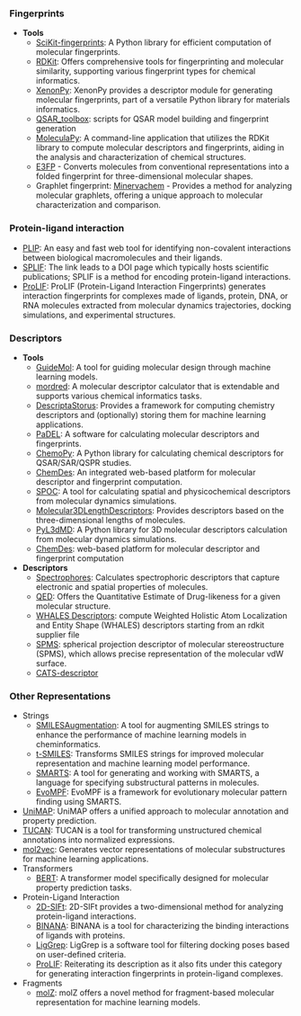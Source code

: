 ### Fingerprints

- **Tools**
    - [SciKit-fingerprints](https://github.com/Arch4ngel21/scikit-fingerprints): A Python library for efficient computation of molecular fingerprints.
    - [RDKit](https://www.rdkit.org/docs/GettingStartedInPython.html#fingerprinting-and-molecular-similarity): Offers comprehensive tools for fingerprinting and molecular similarity, supporting various fingerprint types for chemical informatics.
    - [XenonPy](https://github.com/yoshida-lab/XenonPy/blob/master/xenonpy/descriptor/fingerprint.py): XenonPy provides a descriptor module for generating molecular fingerprints, part of a versatile Python library for materials informatics.
    - [QSAR_toolbox](https://github.com/iwatobipen/QSAR_TOOLBOX): scripts for QSAR model building and fingerprint generation
    - [MoleculaPy](https://github.com/kamilpytlak/MoleculaPy): A command-line application that utilizes the RDKit library to compute molecular descriptors and fingerprints, aiding in the analysis and characterization of chemical structures.
    -  [E3FP](https://github.com/keiserlab/e3fp) - Converts molecules from conventional representations into a folded fingerprint for three-dimensional molecular shapes.
	- Graphlet fingerprint: [Minervachem](https://github.com/lanl/minervachem) - Provides a method for analyzing molecular graphlets, offering a unique approach to molecular characterization and comparison.

### Protein-ligand interaction

- [PLIP](https://plip-tool.biotec.tu-dresden.de/plip-web/plip/index): An easy and fast web tool for identifying non-covalent interactions between biological macromolecules and their ligands.
- [SPLIF](https://doi.org/10.1021/ci500319f): The link leads to a DOI page which typically hosts scientific publications; SPLIF is a method for encoding protein-ligand interactions.
- [ProLIF](https://github.com/chemosim-lab/ProLIF): ProLIF (Protein-Ligand Interaction Fingerprints) generates interaction fingerprints for complexes made of ligands, protein, DNA, or RNA molecules extracted from molecular dynamics trajectories, docking simulations, and experimental structures.
### Descriptors

- **Tools**
    - [GuideMol](https://github.com/jairesdesousa/guidemol): A tool for guiding molecular design through machine learning models.
    - [mordred](https://github.com/mordred-descriptor/mordred): A molecular descriptor calculator that is extendable and supports various chemical informatics tasks.
    - [DescriptaStorus](https://github.com/bp-kelley/descriptastorus): Provides a framework for computing chemistry descriptors and (optionally) storing them for machine learning applications.
    - [PaDEL](http://yapcwsoft.com/dd/padeldescriptor/): A software for calculating molecular descriptors and fingerprints.
    - [ChemoPy](https://github.com/ifyoungnet/Chemopy?tab=readme-ov-file): A Python library for calculating chemical descriptors for QSAR/SAR/QSPR studies.
    - [ChemDes](http://www.scbdd.com/chemdes/): An integrated web-based platform for molecular descriptor and fingerprint computation.
    - [SPOC](https://github.com/WhitestoneYang/spoc): A tool for calculating spatial and physicochemical descriptors from molecular dynamics simulations.
    - [Molecular3DLengthDescriptors](https://github.com/ThomasJewson/Molecular3DLengthDescriptors): Provides descriptors based on the three-dimensional lengths of molecules.
    - [PyL3dMD](https://github.com/panwarp/PyL3dMD): A Python library for 3D molecular descriptors calculation from molecular dynamics simulations.
    - [ChemDes](https://github.com/ifyoungnet/ChemDes): web-based platform for molecular descriptor and fingerprint computation
- **Descriptors**
    - [Spectrophores](https://github.com/silicos-it/spectrophore): Calculates spectrophoric descriptors that capture electronic and spatial properties of molecules.
    - [QED](https://github.com/silicos-it/qed): Offers the Quantitative Estimate of Drug-likeness for a given molecular structure.
    - [WHALES Descriptors](https://github.com/grisoniFr/whales_descriptors): compute Weighted Holistic Atom Localization and Entity Shape (WHALES) descriptors starting from an rdkit supplier file
    - [SPMS](https://github.com/licheng-xu-echo/SPMS): spherical projection descriptor of molecular stereostructure (SPMS), which allows precise representation of the molecular vdW surface.
    - [CATS-descriptor](https://github.com/alexarnimueller/cats-descriptor)

### Other Representations

- Strings
    - [SMILESAugmentation](https://github.com/jcorreia11/SMILESAugmentation): A tool for augmenting SMILES strings to enhance the performance of machine learning models in cheminformatics.
    - [t-SMILES](https://github.com/juanniwu/t-smiles): Transforms SMILES strings for improved molecular representation and machine learning model performance.
    - [SMARTS](https://github.com/SqrtNegInf/SMARTS): A tool for generating and working with SMARTS, a language for specifying substructural patterns in molecules.
    - [EvoMPF](https://zivgitlab.uni-muenster.de/ag-glorius/published-paper/evompf): EvoMPF is a framework for evolutionary molecular pattern finding using SMARTS.
- [UniMAP](https://github.com/fengshikun/UniMAP): UniMAP offers a unified approach to molecular annotation and property prediction.
- [TUCAN](https://github.com/TUCAN-nest/TUCAN): TUCAN is a tool for transforming unstructured chemical annotations into normalized expressions.
- [mol2vec](https://github.com/samoturk/mol2vec): Generates vector representations of molecular substructures for machine learning applications.
- Transformers
    - [BERT](https://github.com/odb9402/MoleculeTransformer): A transformer model specifically designed for molecular property prediction tasks.
- Protein-Ligand Interaction
    - [2D-SIFt](https://bitbucket.org/zchl/sift2d/src/master/): 2D-SIFt provides a two-dimensional method for analyzing protein-ligand interactions.
    - [BINANA](https://durrantlab.pitt.edu/binana-download/): BINANA is a tool for characterizing the binding interactions of ligands with proteins.
    - [LigGrep](https://durrantlab.pitt.edu/liggrep/): LigGrep is a software tool for filtering docking poses based on user-defined criteria.
    - [ProLIF](https://github.com/chemosim-lab/ProLIF): Reiterating its description as it also fits under this category for generating interaction fingerprints in protein-ligand complexes.
- Fragments
    - [molZ](https://github.com/LiamWilbraham/molz): molZ offers a novel method for fragment-based molecular representation for machine learning models.